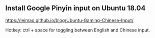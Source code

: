 ## Install Google Pinyin input on Ubuntu 18.04

https://leimao.github.io/blog/Ubuntu-Gaming-Chinese-Input/

Hotkey: ctrl + space for toggling between English and Chinese input.
